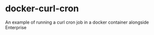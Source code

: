 # docker-curl-cron
An example of running a curl cron job in a docker container alongside Enterprise

